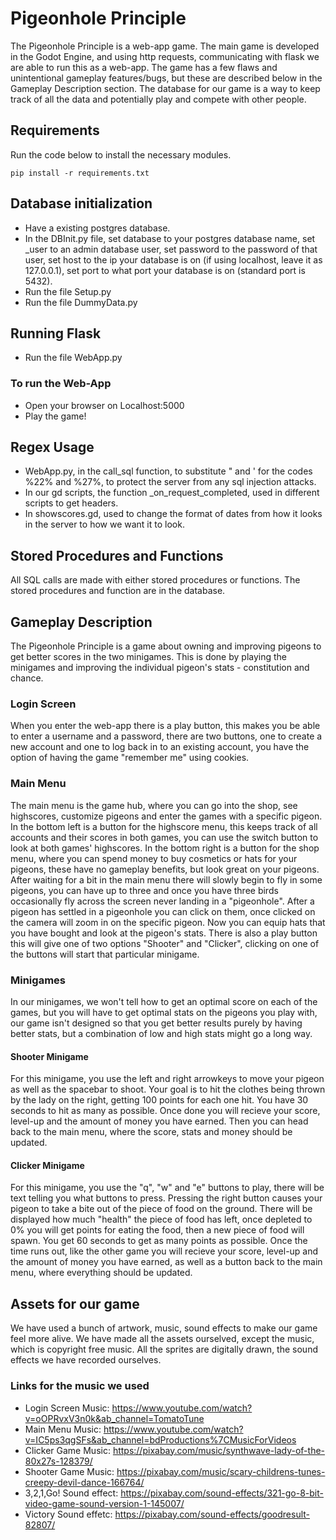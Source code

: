 # Pigeonhole Principle
The Pigeonhole Principle is a web-app game. The main game is developed in the Godot Engine, and using http requests, communicating with flask we are able to run this as a web-app.
The game has a few flaws and unintentional gameplay features/bugs, but these are described below in the Gameplay Description section.
The database for our game is a way to keep track of all the data and potentially play and compete with other people.

## Requirements
Run the code below to install the necessary modules.

    pip install -r requirements.txt

## Database initialization
 - Have a existing postgres database.
 - In the DBInit.py file, set database to your postgres database name, set _user to an admin database user, set password to the password of that user, set host to the ip your database is on (if using localhost, leave it as 127.0.0.1), set port to what port your database is on (standard port is 5432).
 - Run the file Setup.py
 - Run the file DummyData.py

## Running Flask
 - Run the file WebApp.py

### To run the Web-App
 - Open your browser on Localhost:5000
 - Play the game!

## Regex Usage
 - WebApp.py, in the call_sql function, to substitute " and ' for the codes %22% and %27%, to protect the server from any sql injection attacks.
 - In our gd scripts, the function _on_request_completed, used in different scripts to get headers.
 - In showscores.gd, used to change the format of dates from how it looks in the server to how we want it to look.

## Stored Procedures and Functions
All SQL calls are made with either stored procedures or functions.
The stored procedures and function are in the database.

## Gameplay Description
The Pigeonhole Principle is a game about owning and improving pigeons to get better scores in the two minigames.
This is done by playing the minigames and improving the individual pigeon's stats - constitution and chance.

### Login Screen
When you enter the web-app there is a play button, this makes you be able to enter a username and a password, there are two buttons, one to create a new account and one to log back in to an existing account, you have the option of having the game "remember me" using cookies. 

### Main Menu
The main menu is the game hub, where you can go into the shop, see highscores, customize pigeons and enter the games with a specific pigeon.
In the bottom left is a button for the highscore menu, this keeps track of all accounts and their scores in both games, you can use the switch button to look at both games' highscores.
In the bottom right is a button for the shop menu, where you can spend money to buy cosmetics or hats for your pigeons, these have no gameplay benefits, but look great on your pigeons.
After waiting for a bit in the main menu there will slowly begin to fly in some pigeons, you can have up to three and once you have three birds occasionally fly across the screen never landing in a "pigeonhole".
After a pigeon has settled in a pigeonhole you can click on them, once clicked on the camera will zoom in on the specific pigeon. Now you can equip hats that you have bought and look at the pigeon's stats.
There is also a play button this will give one of two options "Shooter" and "Clicker", clicking on one of the buttons will start that particular minigame.

### Minigames
In our minigames, we won't tell how to get an optimal score on each of the games, but you will have to get optimal stats on the pigeons you play with, our game isn't designed so that you get better results purely by having better stats, but a combination of low and high stats might go a long way.

#### Shooter Minigame
For this minigame, you use the left and right arrowkeys to move your pigeon as well as the spacebar to shoot.
Your goal is to hit the clothes being thrown by the lady on the right, getting 100 points for each one hit.
You have 30 seconds to hit as many as possible.
Once done you will recieve your score, level-up and the amount of money you have earned. Then you can head back to the main menu, where the score, stats and money should be updated.

#### Clicker Minigame
For this minigame, you use the "q", "w" and "e" buttons to play, there will be text telling you what buttons to press. 
Pressing the right button causes your pigeon to take a bite out of the piece of food on the ground.
There will be displayed how much "health" the piece of food has left, once depleted to 0% you will get points for eating the food, then a new piece of food will spawn.
You get 60 seconds to get as many points as possible. 
Once the time runs out, like the other game you will recieve your score, level-up and the amount of money you have earned, as well as a button back to the main menu, where everything should be updated.

## Assets for our game
We have used a bunch of artwork, music, sound effects to make our game feel more alive.
We have made all the assets ourselved, except the music, which is copyright free music.
All the sprites are digitally drawn, the sound effects we have recorded ourselves.

### Links for the music we used
 - Login Screen Music: https://www.youtube.com/watch?v=oOPRvxV3n0k&ab_channel=TomatoTune
 - Main Menu Music: https://www.youtube.com/watch?v=IC5ps3qgSFs&ab_channel=bdProductions%7CMusicForVideos
 - Clicker Game Music: https://pixabay.com/music/synthwave-lady-of-the-80x27s-128379/
 - Shooter Game Music: https://pixabay.com/music/scary-childrens-tunes-creepy-devil-dance-166764/
 - 3,2,1,Go! Sound effect: https://pixabay.com/sound-effects/321-go-8-bit-video-game-sound-version-1-145007/
 - Victory Sound effetc: https://pixabay.com/sound-effects/goodresult-82807/

